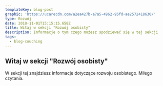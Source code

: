 ```yaml
---
templateKey: blog-post
graphic: 'https://ucarecdn.com/a2ea427b-a7a5-4962-95fd-ae2572418630/'
type: Rozwój
date: 2018-11-01T15:15:15.658Z
title: Witaj w sekcji "Rozwój osobisty"
description: Informacje o tym czego możesz spodziewać się w tej sekcji.
tags:
  - blog-couching
---
```

## Witaj w sekcji "Rozwój osobisty"

W sekcji tej znajdziesz informacje dotyczące rozwoju osobistego. Miłego czytania.
